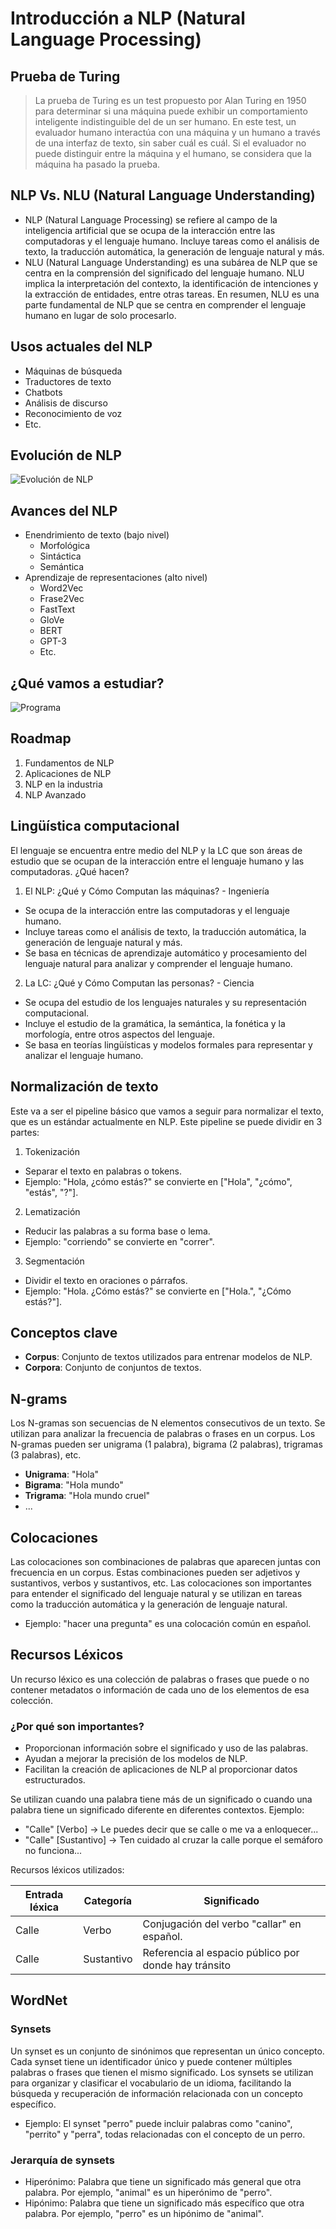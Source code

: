 # Introducción a NLP (Natural Language Processing) 

## Prueba de Turing

> La prueba de Turing es un test propuesto por Alan Turing en 1950 para determinar si una máquina puede exhibir un comportamiento inteligente indistinguible del de un ser humano. En este test, un evaluador humano interactúa con una máquina y un humano a través de una interfaz de texto, sin saber cuál es cuál. Si el evaluador no puede distinguir entre la máquina y el humano, se considera que la máquina ha pasado la prueba.

## NLP Vs. NLU (Natural Language Understanding)

- NLP (Natural Language Processing) se refiere al campo de la inteligencia artificial que se ocupa de la interacción entre las computadoras y el lenguaje humano. Incluye tareas como el análisis de texto, la traducción automática, la generación de lenguaje natural y más.
- NLU (Natural Language Understanding) es una subárea de NLP que se centra en la comprensión del significado del lenguaje humano. NLU implica la interpretación del contexto, la identificación de intenciones y la extracción de entidades, entre otras tareas. En resumen, NLU es una parte fundamental de NLP que se centra en comprender el lenguaje humano en lugar de solo procesarlo.

## Usos actuales del NLP

- Máquinas de búsqueda
- Traductores de texto
- Chatbots
- Análisis de discurso
- Reconocimiento de voz
- Etc.

## Evolución de NLP

![Evolución de NLP](assets/Evo_NLP.png)

## Avances del NLP

- Enendrimiento de texto (bajo nivel)
  - Morfológica
  - Sintáctica
  - Semántica
- Aprendizaje de representaciones (alto nivel)
  - Word2Vec
  - Frase2Vec
  - FastText
  - GloVe
  - BERT
  - GPT-3
  - Etc.

## ¿Qué vamos a estudiar?

![Programa](assets/Programa.png)

## Roadmap

1. Fundamentos de NLP
2. Aplicaciones de NLP
3. NLP en la industria
4. NLP Avanzado

## Lingüística computacional

El lenguaje se encuentra entre medio del NLP y la LC que son áreas de estudio que se ocupan de la interacción entre el lenguaje humano y las computadoras. ¿Qué hacen?

1. El NLP: ¿Qué y Cómo Computan las máquinas? - Ingeniería
  - Se ocupa de la interacción entre las computadoras y el lenguaje humano.
  - Incluye tareas como el análisis de texto, la traducción automática, la generación de lenguaje natural y más.
  - Se basa en técnicas de aprendizaje automático y procesamiento del lenguaje natural para analizar y comprender el lenguaje humano.
2. La LC: ¿Qué y Cómo Computan las personas? - Ciencia
  - Se ocupa del estudio de los lenguajes naturales y su representación computacional.
  - Incluye el estudio de la gramática, la semántica, la fonética y la morfología, entre otros aspectos del lenguaje.
  - Se basa en teorías lingüísticas y modelos formales para representar y analizar el lenguaje humano.

## Normalización de texto

Este va a ser el pipeline básico que vamos a seguir para normalizar el texto, que es un estándar actualmente en NLP. Este pipeline se puede dividir en 3 partes:
1. Tokenización 
  - Separar el texto en palabras o tokens.  
  - Ejemplo: "Hola, ¿cómo estás?" se convierte en ["Hola", "¿cómo", "estás", "?"].
2. Lematización
  - Reducir las palabras a su forma base o lema.
  - Ejemplo: "corriendo" se convierte en "correr".
3. Segmentación
  - Dividir el texto en oraciones o párrafos.
  - Ejemplo: "Hola. ¿Cómo estás?" se convierte en ["Hola.", "¿Cómo estás?"].

## Conceptos clave

- **Corpus**: Conjunto de textos utilizados para entrenar modelos de NLP.
- **Corpora**: Conjunto de conjuntos de textos.

## N-grams

Los N-gramas son secuencias de N elementos consecutivos de un texto. Se utilizan para analizar la frecuencia de palabras o frases en un corpus. Los N-gramas pueden ser unigrama (1 palabra), bigrama (2 palabras), trigramas (3 palabras), etc.

- **Unigrama**: "Hola"
- **Bigrama**: "Hola mundo"
- **Trigrama**: "Hola mundo cruel"
- ...

## Colocaciones

Las colocaciones son combinaciones de palabras que aparecen juntas con frecuencia en un corpus. Estas combinaciones pueden ser adjetivos y sustantivos, verbos y sustantivos, etc. Las colocaciones son importantes para entender el significado del lenguaje natural y se utilizan en tareas como la traducción automática y la generación de lenguaje natural.
- Ejemplo: "hacer una pregunta" es una colocación común en español.

## Recursos Léxicos

Un recurso léxico es una colección de palabras o frases que puede o no contener metadatos o información de cada uno de los elementos de esa colección. 

### ¿Por qué son importantes?

- Proporcionan información sobre el significado y uso de las palabras.
- Ayudan a mejorar la precisión de los modelos de NLP.
- Facilitan la creación de aplicaciones de NLP al proporcionar datos estructurados.

Se utilizan cuando una palabra tiene más de un significado o cuando una palabra tiene un significado diferente en diferentes contextos.
Ejemplo: 

- "Calle" [Verbo] -> Le puedes decir que se calle o me va a enloquecer...
- "Calle" [Sustantivo] -> Ten cuidado al cruzar la calle porque el semáforo no funciona...

Recursos léxicos utilizados:

| Entrada léxica | Categoría | Significado |
|----------------|-----------|-------------|
| Calle | Verbo | Conjugación del verbo "callar" en español. |
| Calle | Sustantivo | Referencia al espacio público por donde hay tránsito |

## WordNet

### Synsets

Un synset es un conjunto de sinónimos que representan un único concepto. Cada synset tiene un identificador único y puede contener múltiples palabras o frases que tienen el mismo significado. Los synsets se utilizan para organizar y clasificar el vocabulario de un idioma, facilitando la búsqueda y recuperación de información relacionada con un concepto específico.
- Ejemplo: El synset "perro" puede incluir palabras como "canino", "perrito" y "perra", todas relacionadas con el concepto de un perro.

### Jerarquía de synsets

- Hiperónimo: Palabra que tiene un significado más general que otra palabra. Por ejemplo, "animal" es un hiperónimo de "perro".
- Hipónimo: Palabra que tiene un significado más específico que otra palabra. Por ejemplo, "perro" es un hipónimo de "animal".